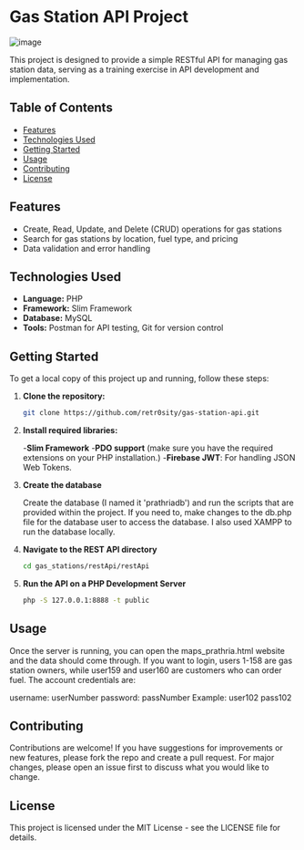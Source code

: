# Gas Station API Project

![image](https://github.com/user-attachments/assets/56763ada-9032-4446-a4b0-6f5822166281)

This project is designed to provide a simple RESTful API for managing gas station data, serving as a training exercise in API development and implementation.

## Table of Contents

- [Features](#features)
- [Technologies Used](#technologies-used)
- [Getting Started](#getting-started)
- [Usage](#usage)
- [Contributing](#contributing)
- [License](#license)

## Features

- Create, Read, Update, and Delete (CRUD) operations for gas stations
- Search for gas stations by location, fuel type, and pricing
- Data validation and error handling

## Technologies Used

- **Language:** PHP
- **Framework:** Slim Framework
- **Database:** MySQL
- **Tools:** Postman for API testing, Git for version control

## Getting Started

To get a local copy of this project up and running, follow these steps:

1. **Clone the repository:**
   ```bash
   git clone https://github.com/retr0sity/gas-station-api.git

2. **Install required libraries:**

   -**Slim Framework**
   -**PDO support** (make sure you have the required extensions on your PHP installation.)
   -**Firebase JWT**: For handling JSON Web Tokens.

3. **Create the database**

   Create the database (I named it 'prathriadb') and run the scripts that are provided within the project. If you need to, make changes to the db.php file for the database user to access the database.
   I also used XAMPP to run the database locally.

4. **Navigate to the REST API directory**
   ```bash
   cd gas_stations/restApi/restApi

5. **Run the API on a PHP Development Server**
   ```bash
   php -S 127.0.0.1:8888 -t public

## Usage

Once the server is running, you can open the maps_prathria.html website and the data should come through. If you want to login, users 1-158 are gas station owners, while user159 and user160 are customers who can order fuel.
The account credentials are:

username: userNumber password: passNumber
Example:
user102
pass102

## Contributing

Contributions are welcome! If you have suggestions for improvements or new features, please fork the repo and create a pull request. For major changes, please open an issue first to discuss what you would like to change.

## License

This project is licensed under the MIT License - see the LICENSE file for details.
